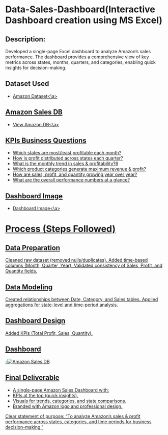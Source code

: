 # Data-Sales-Dashboard(Interactive Dashboard creation using MS Excel)
## Description:
Developed a single-page Excel dashboard to analyze Amazon’s sales performance. The dashboard provides a comprehensive view of key metrics across states, months, quarters, and categories, enabling quick insights for decision-making.

## Dataset Used

- <a href="https://github.com/Kajal1985/Data-Sales-Dashboard/blob/main/AMAZON%20DATA-SET%20USED.xlsx">Amazon Dataset<\a>

## Amazon Sales DB
- <a href="https://github.com/Kajal1985/Data-Sales-Dashboard/blob/main/Amazon%20Data_%20Sales%20Dashboard%20(2).xlsx">View Amazon DB<\a>
  

## KPIs Business Questions 
- Which states are most/least profitable each month?
- How is profit distributed across states each quarter?
- What is the monthly trend in sales & profitability?6
- Which product categories generate maximum revenue & profit?
- How are sales, profit, and quantity growing year over year?
- What are the overall performance numbers at a glance?

## Dashboard Image

-  <a href="https://github.com/Kajal1985/Data-Sales-Dashboard/blob/main/Amazon%20Sales%20DB.jpg">Dashboard Image<\a>

# Process (Steps Followed)
## Data Preparation
Cleaned raw dataset (removed nulls/duplicates).
Added time-based columns (Month, Quarter, Year).
Validated consistency of Sales, Profit, and Quantity fields.
## Data Modeling
Created relationships between Date, Category, and Sales tables.
Applied aggregations for state-level and time-period analysis.
## Dashboard Design
Added KPIs (Total Profit, Sales, Quantity).


## Dashboard 

-![Amazon Sales DB](https://github.com/user-attachments/assets/6a151529-872d-4d48-9909-dd7c18a8fe45)

 ## Final Deliverable
- A single-page Amazon Sales Dashboard with:
- KPIs at the top (quick insights).
- Visuals for trends, categories, and state comparisons.
- Branded with Amazon logo and professional design.

Clear statement of purpose: “To analyze  Amazon’s sales & profit performance across states, categories, and time periods for business decision-making.”

